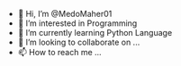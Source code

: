 - 👋 Hi, I’m @MedoMaher01
- 👀 I’m interested in Programming
- 🌱 I’m currently learning Python Language
- 💞️ I’m looking to collaborate on ...
- 📫 How to reach me ...

<!---
MedoMaher01/MedoMaher01 is a ✨ special ✨ repository because its `README.md` (this file) appears on your GitHub profile.
You can click the Preview link to take a look at your changes.
--->
